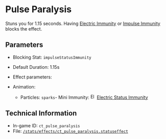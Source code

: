 # Pulse Paralysis

Stuns you for 1.15 seconds. Having [Electric Immunity](https://ceterai.github.io/MyEnternia/Wiki/ElectricImmunity) or [Impulse Immunity](https://ceterai.github.io/MyEnternia/Wiki/ImpulseImmunity) blocks the effect.

## Parameters

- Blocking Stat: `impulseStatusImmunity`
- Default Duration: 1.15s
- Effect parameters: 

- Animation: 

  - Particles: `sparks`- Mini Immunity: <img src="https://starbounder.org/mediawiki/images/4/42/Status_Electric_Resistance.png" alt="Electric Status Immunity icon" loading="lazy" height="16px" width="16px" /> [Electric Status Immunity](https://starbounder.org/Electric_Resistance)

## Technical Information

- In-game ID: `ct_pulse_paralysis`
- File: [`/stats/effects/ct_pulse_paralysis.statuseffect`](https://github.com/Ceterai/Enternia/blob/main/stats/effects/ct_pulse_paralysis.statuseffect)
